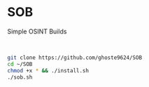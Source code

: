 # SOB
Simple OSINT Builds

<br>

```bash
git clone https://github.com/ghoste9624/SOB
cd ~/SOB
chmod +x * && ./install.sh 
./sob.sh
```

<br>

